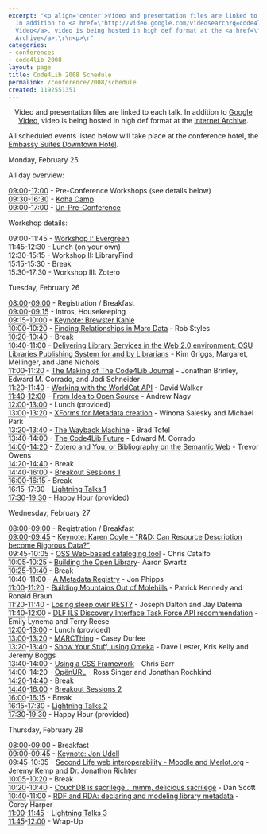 ```yaml
---
excerpt: "<p align='center'>Video and presentation files are linked to each talk.
  In addition to <a href=\"http://video.google.com/videosearch?q=code4lib+2008&sitesearch=&start=0\">Google
  Video</a>, video is being hosted in high def format at the <a href=\"http://www.archive.org/search.php?query=code4lib%20AND%202008%20AND%20collection%3Aopensource_movies\">Internet
  Archive</a>.\r\n<p>\r"
categories:
- conferences
- code4lib 2008
layout: page
title: Code4Lib 2008 Schedule
permalink: /conference/2008/schedule
created: 1192551351
---
```

<p align='center'>Video and presentation files are linked to each talk. In addition to <a href="http://video.google.com/videosearch?q=code4lib+2008&sitesearch=&start=0">Google Video</a>, video is being hosted in high def format at the <a href="http://www.archive.org/search.php?query=code4lib%20AND%202008%20AND%20collection%3Aopensource_movies">Internet Archive</a>.
<p>
All scheduled events listed below will take place at the conference hotel, the <a href="http://embassysuites1.hilton.com/en_US/es/hotel/PDXPSES-Embassy-Suites-Portland-Downtown-Oregon/index.do">Embassy Suites Downtown Hotel</a>.
</p> 

<p><span class="date">Monday, February 25</span></p>

<dl class="day">

<span class="date">All day overview:</span>

<dt class="vevent" id="hcal2"><abbr class="dtstart" title="2008-02-25T09:00:00-08:00">09:00</abbr>-<abbr class="dtend" title="2008-02-25T017:00:00-08:00">17:00</abbr> - <span class="summary">Pre-Conference Workshops (see details below)</span></dt>

<dt class="vevent" id="hcal2"><abbr class="dtstart" title="2008-02-25T09:30:00-08:00">09:30</abbr>-<abbr class="dtend" title="2008-02-25T016:30:00-08:00">16:30</abbr> - <span class="summary"><a href="http://www.palinet-learn.org/kohacamp/">Koha Camp</a></span></dt>

<dt class="vevent" id="hcal2"><abbr class="dtstart" title="2008-02-25T09:00:00-08:00">09:00</abbr>-<abbr class="dtend" title="2008-02-25T017:00:00-08:00">17:00</abbr> - <span class="summary"><a href="http://groups.google.com/group/code4libcon/browse_frm/thread/a0b18304e8c109c3">Un-Pre-Conference</a></span></dt>

<span class="date">Workshop details:</span>
<dt class="vevent"><abbr 
class="dtstart">09:00</abbr>-<abbr class="dtend">11:45</abbr> - <span 
class="summary"><a href="http://open-ils.org/dokuwiki/doku.php?id=advocacy:evergreen_workshop">Workshop I: Evergreen</a></span></dt>

<dt class="vevent"><abbr 
class="dtstart">11:45</abbr>-<abbr class="dtend">12:30</abbr> - <span 
class="summary">Lunch (on your own)</span></dt>

<dt class="vevent"><abbr 
class="dtstart">12:30</abbr>-<abbr class="dtend">15:15</abbr> - <span 
class="summary">Workshop II: LibraryFind</span></dt>

<dt class="vevent"><abbr 
class="dtstart">15:15</abbr>-<abbr class="dtend">15:30</abbr> - <span class="summary">Break</span></dt>

<dt class="vevent"><abbr 
class="dtstart">15:30</abbr>-<abbr class="dtend">17:30</abbr> - <span 
class="summary">Workshop III: Zotero</span></dt>
</dl>


<p><span class="date">Tuesday, February 26</span></p>

<dl class="day">

<dt class="vevent" id="hcal1"><abbr class="dtstart" title="2008-02-26T08:00:00-08:00">08:00</abbr>-<abbr class="dtend" title="2008-02-26T09:00:00-08:00">09:00</abbr> - <span class="summary">Registration / Breakfast</span></dt>

<dt class="vevent" id="hcal2"><abbr class="dtstart" title="2008-02-26T09:00:00-08:00">09:00</abbr>-<abbr class="dtend" title="2008-02-26T09:15:00-08:00">09:15</abbr> - <span class="summary">Intros, Housekeeping</span></dt>

<dt class="vevent" id="hcal3"><abbr class="dtstart" title="2008-02-26T09:15:00-08:00">09:15</abbr>-<abbr class="dtend" title="2008-02-26T10:00:00-08:00">10:00</abbr> - <span class="summary"><a href="http://www.archive.org/details/code4lib.conf.2008.keynote.Kahler.BuildingaDigitalLibraryTogether">Keynote: Brewster Kahle</a></span></dt>

<dt class="vevent" id="hcal4"><abbr class="dtstart" title="2008-02-26T10:00:00-08:00">10:00</abbr>-<abbr class="dtend" title="2008-02-26T10:20:00-08:00">10:20</abbr> - <span class="summary"><a href="styles">Finding Relationships in Marc Data</a> - Rob Styles</span></dt>

<dt class="vevent" id="hcal5"><abbr class="dtstart" title="2008-02-26T10:20:00-08:00">10:20</abbr>-<abbr class="dtend" title="2008-02-26T10:40:00-08:00">10:40</abbr> - <span class="summary">Break</span></dt>


<dt class="vevent" id="hcal5"><abbr class="dtstart" title="2008-02-26T10:40:00-08:00">10:40</abbr>-<abbr class="dtend" title="2008-02-26T11:00:00-08:00">11:00</abbr> - <span class="summary"><a href="griggs">Delivering Library Services in the Web 2.0 environment: OSU Libraries Publishing System for and by Librarians</a> - Kim Griggs, Margaret, Mellinger, and Jane Nichols</span></dt>

<dt class="vevent" id="hcal6"><abbr class="dtstart" title="2008-02-26T11:00:00-08:00">11:00</abbr>-<abbr class="dtend" title="2008-02-26T11:20:00-08:00">11:20</abbr> - <span class="summary"><a href="brinley">The Making of The Code4Lib Journal</a> - Jonathan Brinley, Edward M. Corrado, and Jodi Schneider</span></dt>

<dt class="vevent" id="hcal7"><abbr class="dtstart" title="2008-02-26T11:20:00-08:00">11:20</abbr>-<abbr class="dtend" title="2008-02-26T11:40:00-08:00">11:40</abbr> - <span class="summary"><a href="walker">Working with the WorldCat API</a> - David Walker</span></dt>

<dt class="vevent" id="hcal8"><abbr class="dtstart" title="2008-02-26T11:40:00-08:00">11:40</abbr>-<abbr class="dtend" title="2008-02-26T12:00:00-08:00">12:00</abbr> - <span class="summary"><a href="nagy">From Idea to Open Source</a> - Andrew Nagy</span></dt>

<dt class="vevent" id="hcal9"><abbr class="dtstart" title="2008-02-26T12:00:00-08:00">12:00</abbr>-<abbr class="dtend" title="2008-02-26T13:00:00-08:00">13:00</abbr> - <span class="summary">Lunch (provided)</span></dt>

<dt class="vevent" id="hcal10"><abbr class="dtstart" title="2008-02-26T13:00:00-08:00">13:00</abbr>-<abbr class="dtend" title="2008-02-26T13:20:00-08:00">13:20</abbr> - <span class="summary"><a href="salesky">XForms for Metadata creation</a> - Winona Salesky and Michael Park</span></dt>

<dt class="vevent" id="hcal11"><abbr class="dtstart" title="2008-02-26T13:20:00-08:00">13:20</abbr>-<abbr class="dtend" title="2008-02-26T13:40:00-08:00">13:40</abbr> - <span class="summary"><a href="tofel">The Wayback Machine</a> - Brad Tofel</span></dt>

<dt class="vevent" id="hcal12"><abbr class="dtstart" title="2008-02-26T13:40:00-08:00">13:40</abbr>-<abbr class="dtend" title="2008-02-26T14:00:00-08:00">14:00</abbr> - <span class="summary"><a href="corrado">The Code4Lib Future</a> - Edward M. Corrado</span></dt>

<dt class="vevent" id="hcal13"><abbr class="dtstart" title="2008-02-26T14:00:00-08:00">14:00</abbr>-<abbr class="dtend" title="2008-02-26T14:20:00-08:00">14:20</abbr> - <span class="summary"><a href="owens">Zotero and You, or Bibliography on the Semantic Web</a> - Trevor Owens</span></dt>

<dt class="vevent" id="hcal13"><abbr class="dtstart" title="2008-02-26T14:20:00-08:00">14:20</abbr>-<abbr class="dtend" title="2008-02-26T14:40:00-08:00">14:40</abbr> - <span class="summary">Break</span></dt>

<dt class="vevent" id="hcal14"><abbr class="dtstart" title="2008-02-26T14:40:00-08:00">14:40</abbr>-<abbr class="dtend" title="2008-02-26T16:00:00-08:00">16:00</abbr> - <span class="summary"><a href="http://code4lib.org/conference/2008/breakout">Breakout Sessions 1</a></span></dt>

<dt class="vevent"><abbr
title="2008-02-26T16:00:00-08:00" class="dtstart">16:00</abbr>-<abbr class="dtend" title="2008-02-26T16:15:00-08:00">16:15</abbr> - <span class="summary">Break</span></dt>

<dt class="vevent" id="hcal16"><abbr class="dtstart" title="2008-02-26T16:15:00-08:00">16:15</abbr>-<abbr class="dtend" title="2008-02-26T17:30:00-08:00">17:30</abbr> - <span class="summary"><a href="http://code4lib.org/conference/2008/lightning">Lightning Talks 1</a></span></dt>

<dt class="vevent" id="hcal18"><abbr class="dtstart" title="2008-02-26T18:40:00-08:00">17:30</abbr>-<abbr class="dtend" title="2008-02-26T21:00:00-08:00">19:30</abbr> - <span class="summary">Happy Hour (provided)</span></dt>

</dl>


<p><span class="date">Wednesday, February 27</span></p>

<dl class="day">

<dt class="vevent" id="hcal1"><abbr class="dtstart" title="2008-02-27T08:00:00-08:00">08:00</abbr>-<abbr class="dtend" title="2008-02-27T09:00:00-08:00">09:00</abbr> - <span class="summary">Registration / Breakfast</span></dt>
<dt class="vevent" id="hcal2"><abbr class="dtstart" title="2008-02-27T09:00:00-08:00">09:00</abbr>-<abbr class="dtend" title="2008-02-27T09:45:00-08:00">09:45</abbr> - <span class="summary"><a href="kcoyle">Keynote: Karen Coyle - "R&D: Can Resource Description become Rigorous Data?"</a></span></dt>

<dt class="vevent" id="hcal3"><abbr class="dtstart" title="2008-02-27T09:45:00-08:00">09:45</abbr>-<abbr class="dtend" title="2008-02-27T10:05:00-08:00">10:05</abbr> - <span class="summary"><a href="catalfo">OSS Web-based cataloging tool</a> - Chris Catalfo</span></dt>

<dt class="vevent" id="hcal4"><abbr class="dtstart" title="2008-02-27T10:05:00-08:00">10:05</abbr>-<abbr class="dtend" title="2008-02-27T10:25:00-08:00">10:25</abbr> - <span class="summary"><a href="swartz">Building the Open Library</a>- Aaron Swartz</span></dt>

<dt class="vevent" id="hcal5"><abbr class="dtstart" title="2008-02-27T10:25:00-08:00">10:25</abbr>-<abbr class="dtend" title="2008-02-27T10:40:00-08:00">10:40</abbr> - <span class="summary">Break</span></dt>

<dt class="vevent" id="hcal5"><abbr class="dtstart" title="2008-02-27T10:40:00-08:00">10:40</abbr>-<abbr class="dtend" title="2008-02-27T11:00:00-08:00">11:00</abbr> - <span class="summary"><a href="phipps">A Metadata Registry</a> - Jon Phipps</span></dt>

<dt class="vevent" id="hcal6"><abbr class="dtstart" title="2008-02-27T11:00:00-08:00">11:00</abbr>-<abbr class="dtend" title="2008-02-27T11:20:00-08:00">11:20</abbr> - <span class="summary"><a href="kennedy">Building Mountains Out of Molehills</a> - Patrick Kennedy and Ronald Braun</span></dt>

<dt class="vevent" id="hcal7"><abbr class="dtstart" title="2008-02-27T11:20:00-08:00">11:20</abbr>-<abbr class="dtend" title="2008-02-27T11:40:00-08:00">11:40</abbr> - <span class="summary"><a href="dalton">Losing sleep over REST?</a> - Joseph Dalton and Jay Datema</span></dt>

<dt class="vevent" id="hcal17"><abbr class="dtstart" title="2008-02-27T11:40:00-08:00">11:40</abbr>-<abbr class="dtend" title="2008-02-27T12:00:00-08:00">12:00</abbr> - <span class="summary"><a href="lynema">DLF ILS Discovery Interface Task Force API recommendation</a> - Emily Lynema and Terry Reese</span></dt>

<dt class="vevent" id="hcal9"><abbr class="dtstart" title="2008-02-27T12:00:00-08:00">12:00</abbr>-<abbr class="dtend" title="2008-02-27T13:00:00-08:00">13:00</abbr> - <span class="summary">Lunch (provided)</span></dt>

<dt class="vevent" id="hcal10"><abbr class="dtstart" title="2008-02-27T13:00:00-08:00">13:00</abbr>-<abbr class="dtend" title="2008-02-27T13:20:00-08:00">13:20</abbr> - <span class="summary"><a href="durfee">MARCThing</a> - Casey Durfee</span></dt>

<dt class="vevent" id="hcal11"><abbr class="dtstart" title="2008-02-27T13:20:00-08:00">13:20</abbr>-<abbr class="dtend" title="2008-02-27T13:40:00-08:00">13:40</abbr> - <span class="summary"><a href="lester">Show Your Stuff, using Omeka</a> - Dave Lester, Kris Kelly and Jeremy Boggs</span></dt>

<dt class="vevent" id="hcal12"><abbr class="dtstart" title="2008-02-27T13:40:00-08:00">13:40</abbr>-<abbr class="dtend" title="2008-02-27T14:00:00-08:00">14:00</abbr> - <span class="summary"><a href="barr">Using a CSS Framework</a> - Chris Barr</span></dt>

<dt class="vevent" id="hcal13"><abbr class="dtstart" title="2008-02-27T14:00:00-08:00">14:00</abbr>-<abbr class="dtend" title="2008-02-27T14:20:00-08:00">14:20</abbr> - <span class="summary"><a href="singer">ÖpënÜRL</a> - Ross Singer and Jonathan Rochkind</span></dt>

<dt class="vevent" id="hcal13"><abbr class="dtstart" title="2008-02-27T14:20:00-08:00">14:20</abbr>-<abbr class="dtend" title="2008-02-27T14:40:00-08:00">14:40</abbr> - <span class="summary">Break</span></dt>

<dt class="vevent" id="hcal14"><abbr class="dtstart" title="2008-02-27T14:40:00-08:00">14:40</abbr>-<abbr class="dtend" title="2008-02-27T16:00:00-08:00">16:00</abbr> - <span class="summary"><a href="http://code4lib.org/conference/2008/breakout">Breakout Sessions 2</a></span></dt>

<dt class="vevent"><abbr
title="2008-02-27T16:00:00-08:00" class="dtstart">16:00</abbr>-<abbr class="dtend" title="2008-02-27T16:15:00-08:00">16:15</abbr> - <span class="summary">Break</span></dt>

<dt class="vevent" id="hcal16"><abbr class="dtstart" title="2008-02-27T16:15:00-08:00">16:15</abbr>-<abbr class="dtend" title="2008-02-27T17:30:00-08:00">17:30</abbr> - <span class="summary"><a href="http://code4lib.org/conference/2008/lightning">Lightning Talks 2</a></span></dt>

<dt class="vevent" id="hcal18"><abbr class="dtstart" title="2008-02-27T18:30:00-08:00">17:30</abbr>-<abbr class="dtend" title="2008-02-27T21:00:00-08:00">19:30</abbr> - <span class="summary">Happy Hour (provided)</span></dt>

</dl>


<p><span class="date">Thursday, February 28</span></p>

<dl class="day">

<dt class="vevent" id="hcal35"><abbr class="dtstart" title="2008-02-28T08:00:00-08:00">08:00</abbr>-<abbr class="dtend" title="2008-02-28T09:00:00-08:00">09:00</abbr> - <span class="summary">Breakfast</span></dt>

<dt class="vevent" id="hcal36"><abbr class="dtstart" title="2008-02-28T09:00:00-08:00">09:00</abbr>-<abbr class="dtend" title="2008-02-28T09:45:00-08:00">09:45</abbr> - <span class="summary"><a href="http://www.archive.org/details/code4lib.conf.2008.keynote.Udell.GuildNavigatorsforInfospace">Keynote: Jon Udell</a></span></dt>

<dt class="vevent" id="hcal37"><abbr class="dtstart" title="2008-02-28T09:45:00-08:00">09:45</abbr>-<abbr class="dtend" title="2008-02-28T10:05:00-08:00">10:05</abbr> - <span class="summary"><a href="kemp">Second Life web interoperability - Moodle and Merlot.org</a> - Jeremy Kemp and Dr. Jonathon Richter</span></dt>

<dt class="vevent" id="hcal40"><abbr class="dtstart" title="2008-02-28T10:05:00-08:00">10:05</abbr>-<abbr class="dtend" title="2008-02-28T10:20:00-08:00">10:20</abbr> - <span class="summary">Break</span></dt>

<dt class="vevent" id="hcal38"><abbr class="dtstart" title="2008-02-28T10:20:00-08:00">10:20</abbr>-<abbr class="dtend" title="2008-02-28T10:40:00-08:00">10:40</abbr> - <span class="summary"><a href="scott">CouchDB is sacrilege... mmm, delicious sacrilege</a> - Dan Scott</span></dt>

<dt class="vevent" id="hcal39"><abbr class="dtstart" title="2008-02-28T10:40:00-08:00">10:40</abbr>-<abbr class="dtend" title="2008-02-28T11:00:00-08:00">11:00</abbr> - <span class="summary"><a href="harper">RDF and RDA: declaring and modeling library metadata</a> - Corey Harper</span></dt>

<dt class="vevent" id="hcal41"><abbr class="dtstart" title="2008-02-28T11:00:00-08:00">11:00</abbr>-<abbr class="dtend" title="2008-02-28T11:45:00-08:00">11:45</abbr> - <span class="summary"><a href="http://code4lib.org/conference/2008/lightning">Lightning Talks 3</a></span></dt>

<dt class="vevent" id="hcal43"><abbr class="dtstart" title="2008-02-28T11:45:00-08:00">11:45</abbr>-<abbr class="dtend" title="2008-02-28T12:00:00-08:00">12:00</abbr> - <span class="summary">Wrap-Up</span></dt>

</dl>

